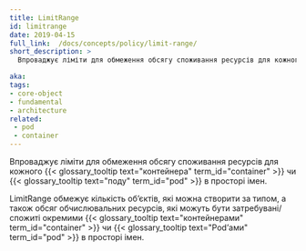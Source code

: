 ```yaml
---
title: LimitRange
id: limitrange
date: 2019-04-15
full_link:  /docs/concepts/policy/limit-range/
short_description: >
  Впроваджує ліміти для обмеження обсягу споживання ресурсів для кожного контейнера чи Podʼу в просторі імен.

aka: 
tags:
- core-object
- fundamental
- architecture
related:
 - pod
 - container
---
```

Впроваджує ліміти для обмеження обсягу споживання ресурсів для кожного {{< glossary_tooltip text="контейнера" term_id="container" >}} чи {{< glossary_tooltip text="поду" term_id="pod" >}} в просторі імен.

<!--more--> 
LimitRange обмежує кількість обʼєктів, які можна створити за типом, а також обсяг обчислювальних ресурсів, які можуть бути затребувані/спожиті окремими {{< glossary_tooltip text="контейнерами" term_id="container" >}} чи {{< glossary_tooltip text="Podʼами" term_id="pod" >}} в просторі імен.
